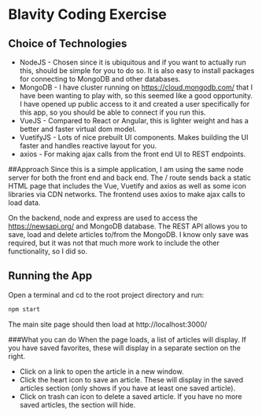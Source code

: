 # Blavity Coding Exercise

## Choice of Technologies
* NodeJS - Chosen since it is ubiquitous and if you want to actually run this, should be simple for you to do so. It is also easy to install packages for connecting to MongoDB and other databases. 
* MongoDB - I have cluster running on https://cloud.mongodb.com/ that I have been wanting to play with, so this seemed like a good opportunity. I have opened up public access to it and created a user specifically for this app, so you should be able to connect if you run this. 
* VueJS - Compared to React or Angular, this is lighter weight and has a better and faster virtual dom model.  
* VuetifyJS - Lots of nice prebuilt UI components. Makes building the UI faster and handles reactive layout for you.
* axios - For making ajax calls from the front end UI to REST endpoints.  

##Approach
Since this is a simple application, I am using the same node server for both the front end and back end. The / route sends back a static HTML page that includes the Vue, Vuetify and axios as well as some icon libraries via CDN networks. The frontend uses axios to make ajax calls to load data.  

On the backend, node and express are used to access the https://newsapi.org/ and MongoDB database. The REST API allows you to save, load and delete articles to/from the MongoDB. I know only save was required, but it was not that much more work to include the other functionality, so I did so. 

## Running the App
Open a terminal and cd to the root project directory and run:
```bash
npm start
```         
The main site page should then load at http://localhost:3000/

###What you can do
When the page loads, a list of articles will display. If you have saved favorites, these will display in a separate section on the right.  
* Click on a link to open the article in a new window. 
* Click the heart icon to save an article. These will display in the saved articles section (only shows if you have at least one saved article). 
* Click on trash can icon to delete a saved article. If you have no more saved articles, the section will hide.   
  